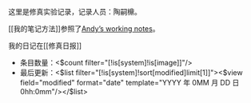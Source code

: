 这里是修真实验记录，记录人员：陶嗣檙。

[[我的笔记方法]]参照了[Andyʼs working notes](https://notes.andymatuschak.org/)。

我的日记在[[修真日报]]



* 条目数量：<$count filter="[!is[system]!is[image]]"/>
* 最后更新：<$list filter="[!is[system]!sort[modified]limit[1]]"><$view field="modified" format="date" template="YYYY 年 0MM 月 DD 日 0hh:0mm"/></$list>